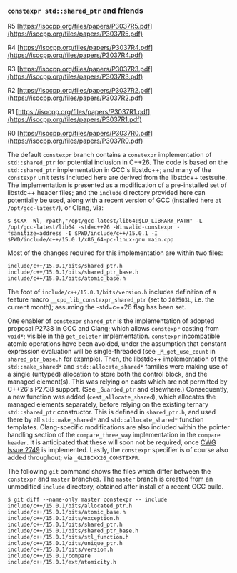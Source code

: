 ### `constexpr std::shared_ptr` and friends

R5 [https://isocpp.org/files/papers/P3037R5.pdf](https://isocpp.org/files/papers/P3037R5.pdf)

R4 [https://isocpp.org/files/papers/P3037R4.pdf](https://isocpp.org/files/papers/P3037R4.pdf)

R3 [https://isocpp.org/files/papers/P3037R3.pdf](https://isocpp.org/files/papers/P3037R3.pdf)

R2 [https://isocpp.org/files/papers/P3037R2.pdf](https://isocpp.org/files/papers/P3037R2.pdf)

R1 [https://isocpp.org/files/papers/P3037R1.pdf](https://isocpp.org/files/papers/P3037R1.pdf)

R0 [https://isocpp.org/files/papers/P3037R0.pdf](https://isocpp.org/files/papers/P3037R0.pdf)

The default `constexpr` branch contains a `constexpr` implementation of
`std::shared_ptr` for potential inclusion in C++26. The code is based on the
`std::shared_ptr` implementation in GCC's libstdc++; and many of the
`constexpr` unit tests included here are derived from the libstdc++ testsuite.
The implementation is presented as a modification of a pre-installed set
of libstdc++ header files; and the `include` directory provided here can
potentially be used, along with a recent version of GCC (installed here at
`/opt/gcc-latest/`), or Clang, via:

```
$ $CXX -Wl,-rpath,"/opt/gcc-latest/lib64:$LD_LIBRARY_PATH" -L /opt/gcc-latest/lib64 -std=c++26 -Winvalid-constexpr -fsanitize=address -I $PWD/include/c++/15.0.1 -I $PWD/include/c++/15.0.1/x86_64-pc-linux-gnu main.cpp
```

Most of the changes required for this implementation are within two files:

```
include/c++/15.0.1/bits/shared_ptr.h
include/c++/15.0.1/bits/shared_ptr_base.h
include/c++/15.0.1/bits/atomic_base.h
```

The foot of `include/c++/15.0.1/bits/version.h` includes definition of a
feature macro `__cpp_lib_constexpr_shared_ptr` (set to `202503L`, i.e. the
current month); assuming the -std=c++26 flag has been set.

One enabler of `constexpr` `shared_ptr` is the implementation of adopted
proposal P2738 in GCC and Clang; which allows `constexpr` casting from `void*`;
visible in the `get_deleter` implementation. `constexpr` incompatible atomic
operations have been avoided, under the assumption that constant expression
evaluation will be single-threaded (see `_M_get_use_count` in
`shared_ptr_base.h` for example). Then, the libstdc++ implementation of the
`std::make_shared*` and `std::allocate_shared*` families were making use of a
single (untyped) allocation to store both the control block, and the managed
element(s). This was relying on casts which are not permitted by C++26's P2738
support. (See `_Guarded_ptr` and elsewhere.) Consequently, a new function was
added (`cest_allocate_shared`), which allocates the managed elements
separately, before relying on the existing ternary `std::shared_ptr`
constructor. This is defined in `shared_ptr.h`, and used there by all
`std::make_shared*` and `std::allocate_shared*` function templates.
Clang-specific modifications are also included within the pointer handling
section of the `compare_three_way` implementation in the `compare header`. It
is anticipated that these will soon not be required, once [CWG Issue
2749](https://www.open-std.org/jtc1/sc22/wg21/docs/cwg_defects.html#2749) is
implemented.  Lastly, the `constexpr` specifier is of course also added
throughout; via `_GLIBCXX26_CONSTEXPR`.

The following `git` command shows the files which differ between the
`constexpr` and `master` branches. The `master` branch is created from an
unmodified `include` directory, obtained after install of a recent GCC build.

```
$ git diff --name-only master constexpr -- include
include/c++/15.0.1/bits/allocated_ptr.h
include/c++/15.0.1/bits/atomic_base.h
include/c++/15.0.1/bits/exception.h
include/c++/15.0.1/bits/shared_ptr.h
include/c++/15.0.1/bits/shared_ptr_base.h
include/c++/15.0.1/bits/stl_function.h
include/c++/15.0.1/bits/unique_ptr.h
include/c++/15.0.1/bits/version.h
include/c++/15.0.1/compare
include/c++/15.0.1/ext/atomicity.h
```
